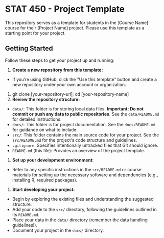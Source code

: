 # STAT 450 - Project Template

This repository serves as a template for students in the [Course Name] course for their [Project Name] project. Please use this template as a starting point for your project.

## Getting Started

Follow these steps to get your project up and running:

1. **Create a new repository from this template:**
  - If you're using GitHub, click the "Use this template" button and create a new repository under your own account or organization.
1. git clone [your-repository-url]; cd [your-repository-name]
1. **Review the repository structure:**
  - `data/`: This folder is for storing local data files. **Important: Do not commit or push any data to public repositories.** See the `data/README.md` for detailed instructions.
  - `docs/`: This folder is for project documentation. See the `docs/README.md` for guidance on what to include.
  - `src/`: This folder contains the main source code for your project. See the `src/README.md` for the project's code structure and guidelines.
  - `.gitignore`: Specifies intentionally untracked files that Git should ignore.
  - `README.md` (this file): Provides an overview of the project template.
1. **Set up your development environment:**
  - Refer to any specific instructions in the `src/README.md` or course materials for setting up the necessary software and dependencies (e.g., installing R, required packages).
1. **Start developing your project:**
  - Begin by exploring the existing files and understanding the suggested structure.
  - Add your code to the `src/` directory, following the guidelines outlined in its `README.md`.
  - Place your data in the `data/` directory (remember the data handling guidelines!).
  - Document your project in the `docs/` directory.

